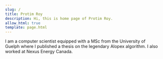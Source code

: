 ```yaml
---
slug: /
title: Protim Roy
description: Hi, this is home page of Protim Roy.
allow_html: true
template: page.html
---
```



I am a computer scientist equipped with a MSc from the University of Guelph where I published a thesis on the legendary Alopex algorithm. I also worked at Nexus Energy Canada.